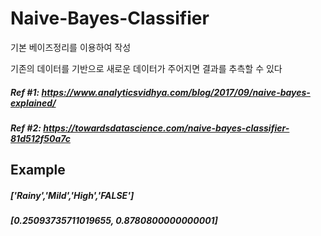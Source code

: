 # Naive-Bayes-Classifier

기본 베이즈정리를 이용하여 작성

기존의 데이터를 기반으로 새로운 데이터가 주어지면 결과를 추측할 수 있다

##### Ref #1: https://www.analyticsvidhya.com/blog/2017/09/naive-bayes-explained/
##### Ref #2: https://towardsdatascience.com/naive-bayes-classifier-81d512f50a7c

Example
-------------
##### ['Rainy','Mild','High','FALSE']
##### [0.25093735711019655, 0.8780800000000001]
